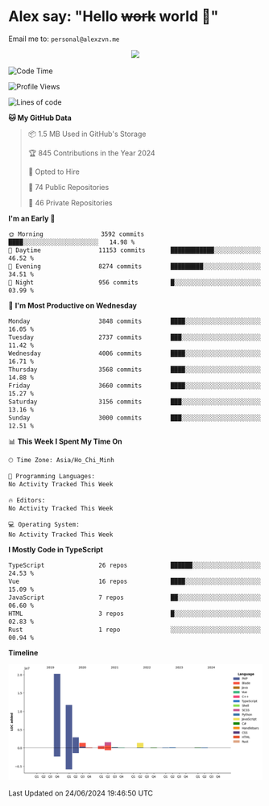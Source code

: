 # Alex say: "Hello ~~work~~ world 🐾"
Email me to: `personal@alexzvn.me`


<p align=center>
  <a href="https://skillicons.dev">
    <img src="https://skillicons.dev/icons?i=ts,js,php,nodejs,bun,vue,nuxt,react,svelte,tauri,laravel,rust,mongodb,docker,electron,redis,rabbitmq,tailwind,git,cloudflare,elysia,mysql,nginx,rollupjs,sentry,ubuntu,yarn,html,css,vite" />
  </a>
</p>

<!--START_SECTION:waka-->
![Code Time](http://img.shields.io/badge/Code%20Time-1%2C066%20hrs%2055%20mins-blue)

![Profile Views](http://img.shields.io/badge/Profile%20Views-10-blue)

![Lines of code](https://img.shields.io/badge/From%20Hello%20World%20I%27ve%20Written-40.5%20million%20lines%20of%20code-blue)

**🐱 My GitHub Data** 

> 📦 1.5 MB Used in GitHub's Storage 
 > 
> 🏆 845 Contributions in the Year 2024
 > 
> 💼 Opted to Hire
 > 
> 📜 74 Public Repositories 
 > 
> 🔑 46 Private Repositories 
 > 
**I'm an Early 🐤** 

```text
🌞 Morning                3592 commits        ████░░░░░░░░░░░░░░░░░░░░░   14.98 % 
🌆 Daytime                11153 commits       ████████████░░░░░░░░░░░░░   46.52 % 
🌃 Evening                8274 commits        █████████░░░░░░░░░░░░░░░░   34.51 % 
🌙 Night                  956 commits         █░░░░░░░░░░░░░░░░░░░░░░░░   03.99 % 
```
📅 **I'm Most Productive on Wednesday** 

```text
Monday                   3848 commits        ████░░░░░░░░░░░░░░░░░░░░░   16.05 % 
Tuesday                  2737 commits        ███░░░░░░░░░░░░░░░░░░░░░░   11.42 % 
Wednesday                4006 commits        ████░░░░░░░░░░░░░░░░░░░░░   16.71 % 
Thursday                 3568 commits        ████░░░░░░░░░░░░░░░░░░░░░   14.88 % 
Friday                   3660 commits        ████░░░░░░░░░░░░░░░░░░░░░   15.27 % 
Saturday                 3156 commits        ███░░░░░░░░░░░░░░░░░░░░░░   13.16 % 
Sunday                   3000 commits        ███░░░░░░░░░░░░░░░░░░░░░░   12.51 % 
```


📊 **This Week I Spent My Time On** 

```text
🕑︎ Time Zone: Asia/Ho_Chi_Minh

💬 Programming Languages: 
No Activity Tracked This Week

🔥 Editors: 
No Activity Tracked This Week

💻 Operating System: 
No Activity Tracked This Week
```

**I Mostly Code in TypeScript** 

```text
TypeScript               26 repos            ██████░░░░░░░░░░░░░░░░░░░   24.53 % 
Vue                      16 repos            ████░░░░░░░░░░░░░░░░░░░░░   15.09 % 
JavaScript               7 repos             ██░░░░░░░░░░░░░░░░░░░░░░░   06.60 % 
HTML                     3 repos             █░░░░░░░░░░░░░░░░░░░░░░░░   02.83 % 
Rust                     1 repo              ░░░░░░░░░░░░░░░░░░░░░░░░░   00.94 % 
```



**Timeline**

![Lines of Code chart](https://raw.githubusercontent.com/alexzvn/alexzvn/main/assets/bar_graph.png)


 Last Updated on 24/06/2024 19:46:50 UTC
<!--END_SECTION:waka-->
